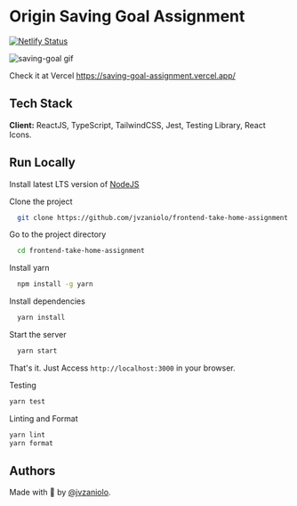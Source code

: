 # Origin Saving Goal Assignment

[![Netlify Status](https://api.netlify.com/api/v1/badges/2aec5523-53bc-4d0d-a1c2-73df068496dd/deploy-status)](https://app.netlify.com/sites/saving-goals-jvzaniolo/deploys)

![saving-goal gif](https://user-images.githubusercontent.com/54036572/149708026-a22db8d2-8221-4e70-811b-89bca666784f.gif)

Check it at Vercel https://saving-goal-assignment.vercel.app/


## Tech Stack

**Client:** ReactJS, TypeScript, TailwindCSS, Jest, Testing Library, React Icons.

## Run Locally

Install latest LTS version of [NodeJS](https://nodejs.org/)

Clone the project

```bash
  git clone https://github.com/jvzaniolo/frontend-take-home-assignment
```

Go to the project directory

```bash
  cd frontend-take-home-assignment
```

Install yarn

```bash
  npm install -g yarn
```

Install dependencies

```bash
  yarn install
```

Start the server

```bash
  yarn start
```

That's it. Just Access `http://localhost:3000` in your browser.

Testing

```bash
yarn test
```

Linting and Format

```bash
yarn lint
yarn format
```

## Authors

Made with 💜 by [@jvzaniolo](https://www.github.com/jvzaniolo).
